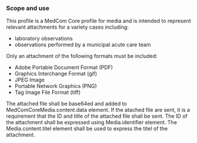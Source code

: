 ### Scope and use
This profile is a MedCom Core profile for media and is intended to represent relevant attachments for a variety cases including: 
* laboratory observations
* observations performed by a municipal acute care team  

Only an attachment of the following formats must be included: 

* Adobe Portable Document Format (PDF)
* Graphics Interchange Format (gif)
* JPEG Image
* Portable Network Graphics (PNG)
* Tag Image File Format (tiff)

The attached file shall be base64ed and added to MedComCoreMedia.content.data element.
If the atached file are sent, it is a requirement that the ID and title of the attached file shall be sent.
The ID of the attachment shall be expressed using Media.identifier element.
The Media.content.titel element shall be used to express the titel of the attachment.
